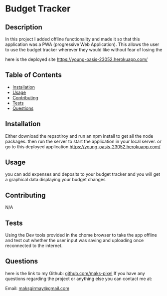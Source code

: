 # Budget Tracker
  
 
 ## Description
 
 In this project I added offline functionality and made it so that this application was a PWA (progressive Web Application). This allows the user to use the budget tracker wherever they would like without fear of losing the 

 here is the deployed site https://young-oasis-23052.herokuapp.com/


 ## Table of Contents
 * [Installation](#Installation)
 * [Usage](#Usage)
 * [Contributing](#Contributing)
 * [Tests](#Tests)
 * [Questions](#Questions)
 
 ## Installation
 Either download the repsotiroy and run an npm install to get all the node packages. then run the server to start the application in your local server. or go to this deployed application https://young-oasis-23052.herokuapp.com/

 ## Usage
 you can add expenses and deposits to your budget tracker and you will get a graphical data displaying your budget changes 
 
 ## Contributing
 N/A

 ## Tests
 Using the Dev tools provided in the chome browser to take the app offline and test out whether the user input was saving and uploading once reconnected to the internet. 

 ## Questions
 here is the link to my Github: [github.com/maks-pixel](github.com/maks-pixel)
 If you have any questions regarding the project or anything else you can contact me at:
 
  Email: [maksgirmay@gmail.com](maksgirmay@gmail.com) 
